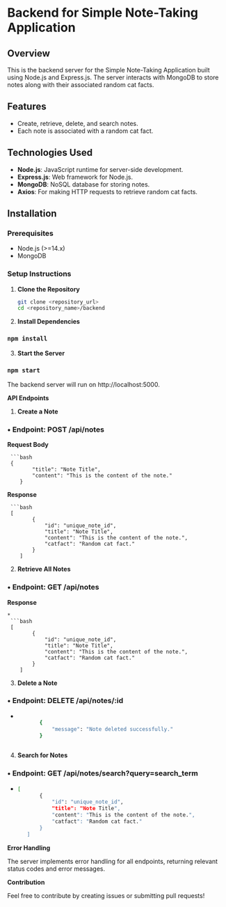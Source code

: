 # Backend for Simple Note-Taking Application

## Overview
This is the backend server for the Simple Note-Taking Application built using Node.js and Express.js. The server interacts with MongoDB to store notes along with their associated random cat facts.

## Features
- Create, retrieve, delete, and search notes.
- Each note is associated with a random cat fact.

## Technologies Used
- **Node.js**: JavaScript runtime for server-side development.
- **Express.js**: Web framework for Node.js.
- **MongoDB**: NoSQL database for storing notes.
- **Axios**: For making HTTP requests to retrieve random cat facts.

## Installation

### Prerequisites
- Node.js (>=14.x)
- MongoDB

### Setup Instructions
1. **Clone the Repository**
   ```bash
   git clone <repository_url>
   cd <repository_name>/backend

2.	**Install Dependencies**

### `npm install`

3. **Start the Server**

### `npm start`

The backend server will run on http://localhost:5000.

**API Endpoints**


1.	**Create a Note**
### •	Endpoint: POST /api/notes
**Request Body**

    
     ```bash
     {
            "title": "Note Title",
            "content": "This is the content of the note."
        }
        

**Response**

    
     ```bash
     [
            {
                "id": "unique_note_id",
                "title": "Note Title",
                "content": "This is the content of the note.",
                "catfact": "Random cat fact."
            }
        ]

2.	**Retrieve All Notes**
### •	Endpoint: GET /api/notes 
**Response**

    *
     ```bash
     [
            {
                "id": "unique_note_id",
                "title": "Note Title",
                "content": "This is the content of the note.",
                "catfact": "Random cat fact."
            }
        ]

3.	**Delete a Note**
### •	Endpoint: DELETE /api/notes/:id
*
     ```bash
     
            {
                "message": "Note deleted successfully."
            }
        

4.	**Search for Notes**
### •	Endpoint: GET /api/notes/search?query=search_term
*
     ```bash
     [
            {
                "id": "unique_note_id",
                "title": "Note Title",
                "content": "This is the content of the note.",
                "catfact": "Random cat fact."
            }
        ]

**Error Handling**

The server implements error handling for all endpoints, returning relevant status codes and error messages.

**Contribution**

Feel free to contribute by creating issues or submitting pull requests!
